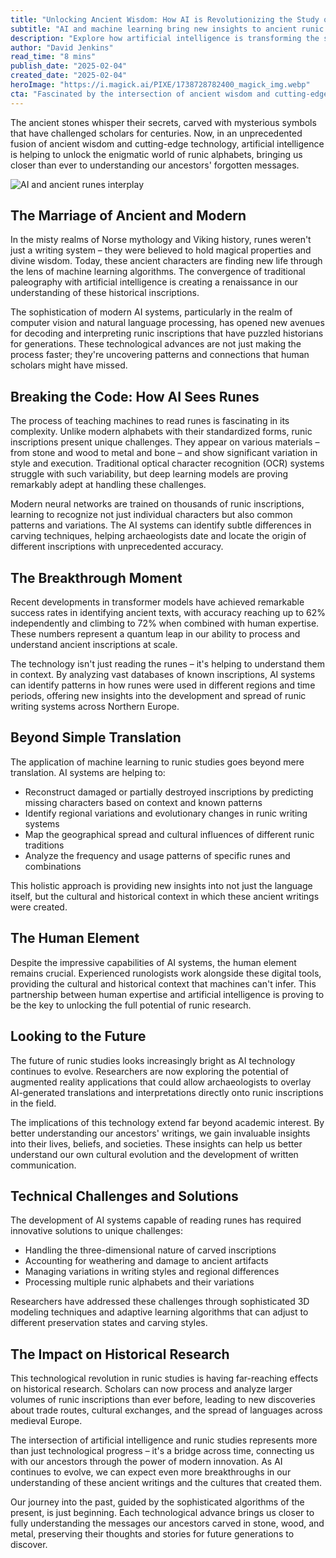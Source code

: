 ```yaml
---
title: "Unlocking Ancient Wisdom: How AI is Revolutionizing the Study of Runic Alphabets"
subtitle: "AI and machine learning bring new insights to ancient runic inscriptions"
description: "Explore how artificial intelligence is transforming the study of ancient runic alphabets, helping decode mysterious inscriptions with unprecedented accuracy and offering insights into Viking culture and written language development."
author: "David Jenkins"
read_time: "8 mins"
publish_date: "2025-02-04"
created_date: "2025-02-04"
heroImage: "https://i.magick.ai/PIXE/1738728782400_magick_img.webp"
cta: "Fascinated by the intersection of ancient wisdom and cutting-edge AI? Follow us on LinkedIn for more groundbreaking stories where history meets technology!"
---
```


The ancient stones whisper their secrets, carved with mysterious symbols that have challenged scholars for centuries. Now, in an unprecedented fusion of ancient wisdom and cutting-edge technology, artificial intelligence is helping to unlock the enigmatic world of runic alphabets, bringing us closer than ever to understanding our ancestors' forgotten messages.

![AI and ancient runes interplay](https://i.magick.ai/ancient-runes-ai-circuits.jpg)

## The Marriage of Ancient and Modern

In the misty realms of Norse mythology and Viking history, runes weren't just a writing system – they were believed to hold magical properties and divine wisdom. Today, these ancient characters are finding new life through the lens of machine learning algorithms. The convergence of traditional paleography with artificial intelligence is creating a renaissance in our understanding of these historical inscriptions.

The sophistication of modern AI systems, particularly in the realm of computer vision and natural language processing, has opened new avenues for decoding and interpreting runic inscriptions that have puzzled historians for generations. These technological advances are not just making the process faster; they're uncovering patterns and connections that human scholars might have missed.

## Breaking the Code: How AI Sees Runes

The process of teaching machines to read runes is fascinating in its complexity. Unlike modern alphabets with their standardized forms, runic inscriptions present unique challenges. They appear on various materials – from stone and wood to metal and bone – and show significant variation in style and execution. Traditional optical character recognition (OCR) systems struggle with such variability, but deep learning models are proving remarkably adept at handling these challenges.

Modern neural networks are trained on thousands of runic inscriptions, learning to recognize not just individual characters but also common patterns and variations. The AI systems can identify subtle differences in carving techniques, helping archaeologists date and locate the origin of different inscriptions with unprecedented accuracy.

## The Breakthrough Moment

Recent developments in transformer models have achieved remarkable success rates in identifying ancient texts, with accuracy reaching up to 62% independently and climbing to 72% when combined with human expertise. These numbers represent a quantum leap in our ability to process and understand ancient inscriptions at scale.

The technology isn't just reading the runes – it's helping to understand them in context. By analyzing vast databases of known inscriptions, AI systems can identify patterns in how runes were used in different regions and time periods, offering new insights into the development and spread of runic writing systems across Northern Europe.

## Beyond Simple Translation

The application of machine learning to runic studies goes beyond mere translation. AI systems are helping to:

- Reconstruct damaged or partially destroyed inscriptions by predicting missing characters based on context and known patterns
- Identify regional variations and evolutionary changes in runic writing systems
- Map the geographical spread and cultural influences of different runic traditions
- Analyze the frequency and usage patterns of specific runes and combinations

This holistic approach is providing new insights into not just the language itself, but the cultural and historical context in which these ancient writings were created.

## The Human Element

Despite the impressive capabilities of AI systems, the human element remains crucial. Experienced runologists work alongside these digital tools, providing the cultural and historical context that machines can't infer. This partnership between human expertise and artificial intelligence is proving to be the key to unlocking the full potential of runic research.

## Looking to the Future

The future of runic studies looks increasingly bright as AI technology continues to evolve. Researchers are now exploring the potential of augmented reality applications that could allow archaeologists to overlay AI-generated translations and interpretations directly onto runic inscriptions in the field.

The implications of this technology extend far beyond academic interest. By better understanding our ancestors' writings, we gain invaluable insights into their lives, beliefs, and societies. These insights can help us better understand our own cultural evolution and the development of written communication.

## Technical Challenges and Solutions

The development of AI systems capable of reading runes has required innovative solutions to unique challenges:

- Handling the three-dimensional nature of carved inscriptions
- Accounting for weathering and damage to ancient artifacts
- Managing variations in writing styles and regional differences
- Processing multiple runic alphabets and their variations

Researchers have addressed these challenges through sophisticated 3D modeling techniques and adaptive learning algorithms that can adjust to different preservation states and carving styles.

## The Impact on Historical Research

This technological revolution in runic studies is having far-reaching effects on historical research. Scholars can now process and analyze larger volumes of runic inscriptions than ever before, leading to new discoveries about trade routes, cultural exchanges, and the spread of languages across medieval Europe.

The intersection of artificial intelligence and runic studies represents more than just technological progress – it's a bridge across time, connecting us with our ancestors through the power of modern innovation. As AI continues to evolve, we can expect even more breakthroughs in our understanding of these ancient writings and the cultures that created them.

Our journey into the past, guided by the sophisticated algorithms of the present, is just beginning. Each technological advance brings us closer to fully understanding the messages our ancestors carved in stone, wood, and metal, preserving their thoughts and stories for future generations to discover.